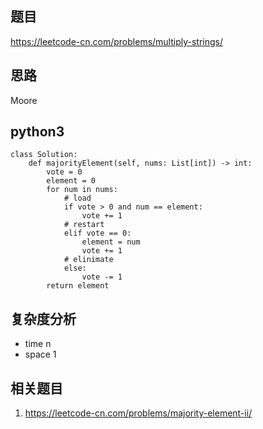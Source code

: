 ## 题目
https://leetcode-cn.com/problems/multiply-strings/

## 思路
Moore

## python3
```python3
class Solution:
    def majorityElement(self, nums: List[int]) -> int:
        vote = 0
        element = 0
        for num in nums:
            # load
            if vote > 0 and num == element:
                vote += 1
            # restart
            elif vote == 0:
                element = num
                vote += 1
            # elinimate
            else:
                vote -= 1
        return element
```


## 复杂度分析
* time n
* space 1

## 相关题目
1. https://leetcode-cn.com/problems/majority-element-ii/

